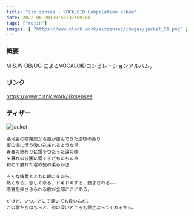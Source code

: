 ```yaml
---
title: "six senses | VOCALOID Compilation album"
date: 2022-06-20T20:50:37+09:00
tags: ["rojin"]
images: [ "https://www.clank.work/sixsenses/images/jacket_01.png" ]
---
```



### 概要
MIS.W OB/OG によるVOCALOIDコンピレーションアルバム。

### リンク
https://www.clank.work/sixsenses

### ティザー
![jacket](https://www.clank.work/sixsenses/images/jacket_01.png)

```
路地裏の喫茶店から風が運んできた珈琲の香り
夜の海に漂う吸い込まれるような黒
青春の終わりに頬をつたった涙の味
夕暮れの公園に響く子どもたちの声
初めて触れた君の髪の柔らかさ

そんな情景とともに聴こえたら、
熱くなる、悲しくなる、ドキドキする、励まされる――
感覚を揺さぶられる歌が全部ここにある。

だけど、いつ、どこで聴いても良いんだ。
この歌たちはもっと、別の深いところも揺さぶってくれるから。
```


